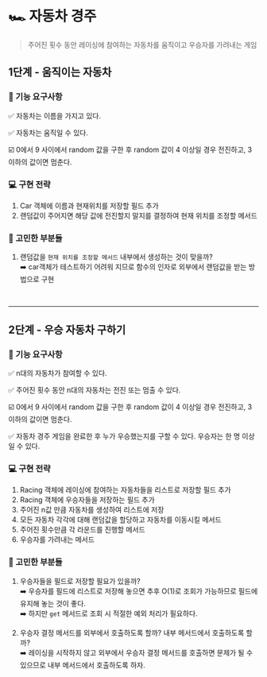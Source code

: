 # 🏎️ 자동차 경주
> 주어진 횟수 동안 레이싱에 참여하는 자동차를 움직이고 우승자를 가려내는 게임

## 1단계 - 움직이는 자동차

### 📝 기능 요구사항 
 ✅ 자동차는 이름을 가지고 있다.
 
 ✅ 자동차는 움직일 수 있다.
 
   ☑️ 0에서 9 사이에서 random 값을 구한 후 random 값이 4 이상일 경우 전진하고, 3 이하의 값이면 멈춘다.

### 💻 구현 전략
1. Car 객체에 이름과 현재위치를 저장할 필드 추가
2. 랜덤값이 주어지면 해당 값에 전진할지 말지를 결정하여 현재 위치를 조정할 메서드

### 🤔 고민한 부분들

1. 랜덤값을 `현재 위치를 조정할 메서드` 내부에서 생성하는 것이 맞을까?  
   ➡️ car객체가 테스트하기 어려워 지므로 함수의 인자로 외부에서 랜덤값을 받는 방법으로 구현



<br>

---

## 2단계 - 우승 자동차 구하기

### 📝 기능 요구사항 

 ✅ n대의 자동차가 참여할 수 있다.
 
 ✅ 주어진 횟수 동안 n대의 자동차는 전진 또는 멈출 수 있다.
 
   ☑️ 0에서 9 사이에서 random 값을 구한 후 random 값이 4 이상일 경우 전진하고, 3 이하의 값이면 멈춘다.
   
 ✅ 자동차 경주 게임을 완료한 후 누가 우승했는지를 구할 수 있다. 우승자는 한 명 이상일 수 있다.


### 💻 구현 전략
1. Racing 객체에 레이싱에 참여하는 자동차들을 리스트로 저장할 필드 추가
2. Racing 객체에 우승자들을 저장하는 필드 추가
3. 주어진 n값 만큼 자동차를 생성하여 리스트에 저장
4. 모든 자동차 각각에 대해 랜덤값을 할당하고 자동차를 이동시킬 메서드
5. 주어진 횟수만큼 각 라운드를 진행할 메서드
6. 우승자를 가려내는 메서드

### 🤔 고민한 부분들
1. 우승자들을 필드로 저장할 필요가 있을까?  
   ➡️ 우승자를 필드에 리스트로 저장해 놓으면 추후 O(1)로 조회가 가능하므로 필드에 유지해 놓는 것이 좋다.  
   ➡️ 하지만 `get` 메서드로 조회 시 적절한 예외 처리가 필요하다.
   
3. 우승자 결정 메서드를 외부에서 호출하도록 할까? 내부 메서드에서 호출하도록 할까?  
   ➡️ 레이싱을 시작하지 않고 외부에서 우승자 결정 메서드를 호출하면 문제가 될 수 있으므로 내부 메서드에서 호출하도록 하자.

